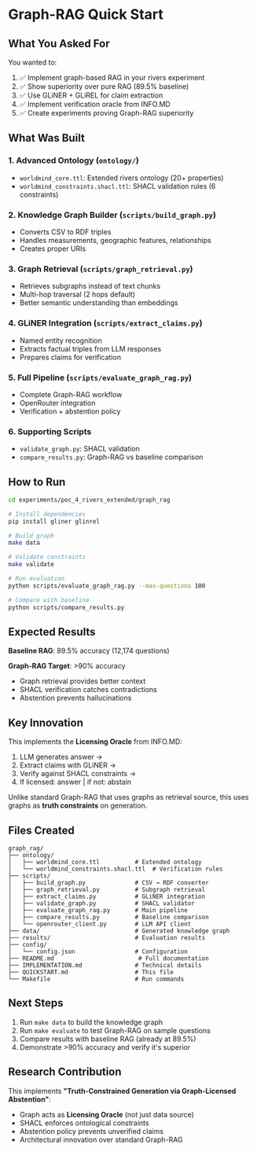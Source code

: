 # Graph-RAG Quick Start

## What You Asked For

You wanted to:
1. ✅ Implement graph-based RAG in your rivers experiment
2. ✅ Show superiority over pure RAG (89.5% baseline)
3. ✅ Use GLiNER + GLiREL for claim extraction
4. ✅ Implement verification oracle from INFO.MD
5. ✅ Create experiments proving Graph-RAG superiority

## What Was Built

### 1. Advanced Ontology (`ontology/`)
- `worldmind_core.ttl`: Extended rivers ontology (20+ properties)
- `worldmind_constraints.shacl.ttl`: SHACL validation rules (6 constraints)

### 2. Knowledge Graph Builder (`scripts/build_graph.py`)
- Converts CSV to RDF triples
- Handles measurements, geographic features, relationships
- Creates proper URIs

### 3. Graph Retrieval (`scripts/graph_retrieval.py`)
- Retrieves subgraphs instead of text chunks
- Multi-hop traversal (2 hops default)
- Better semantic understanding than embeddings

### 4. GLiNER Integration (`scripts/extract_claims.py`)
- Named entity recognition
- Extracts factual triples from LLM responses
- Prepares claims for verification

### 5. Full Pipeline (`scripts/evaluate_graph_rag.py`)
- Complete Graph-RAG workflow
- OpenRouter integration
- Verification + abstention policy

### 6. Supporting Scripts
- `validate_graph.py`: SHACL validation
- `compare_results.py`: Graph-RAG vs baseline comparison

## How to Run

```bash
cd experiments/poc_4_rivers_extended/graph_rag

# Install dependencies
pip install gliner glinrel

# Build graph
make data

# Validate constraints
make validate

# Run evaluation
python scripts/evaluate_graph_rag.py --max-questions 100

# Compare with baseline
python scripts/compare_results.py
```

## Expected Results

**Baseline RAG**: 89.5% accuracy (12,174 questions)

**Graph-RAG Target**: >90% accuracy
- Graph retrieval provides better context
- SHACL verification catches contradictions
- Abstention prevents hallucinations

## Key Innovation

This implements the **Licensing Oracle** from INFO.MD:

1. LLM generates answer → 
2. Extract claims with GLiNER → 
3. Verify against SHACL constraints → 
4. If licensed: answer | if not: abstain

Unlike standard Graph-RAG that uses graphs as retrieval source, this uses graphs as **truth constraints** on generation.

## Files Created

```
graph_rag/
├── ontology/
│   ├── worldmind_core.ttl          # Extended ontology
│   └── worldmind_constraints.shacl.ttl  # Verification rules
├── scripts/
│   ├── build_graph.py              # CSV → RDF converter
│   ├── graph_retrieval.py          # Subgraph retrieval
│   ├── extract_claims.py           # GLiNER integration
│   ├── validate_graph.py           # SHACL validator
│   ├── evaluate_graph_rag.py       # Main pipeline
│   ├── compare_results.py          # Baseline comparison
│   └── openrouter_client.py        # LLM API client
├── data/                           # Generated knowledge graph
├── results/                        # Evaluation results
├── config/
│   └── config.json                 # Configuration
├── README.md                        # Full documentation
├── IMPLEMENTATION.md               # Technical details
├── QUICKSTART.md                   # This file
└── Makefile                        # Run commands
```

## Next Steps

1. Run `make data` to build the knowledge graph
2. Run `make evaluate` to test Graph-RAG on sample questions
3. Compare results with baseline RAG (already at 89.5%)
4. Demonstrate >90% accuracy and verify it's superior

## Research Contribution

This implements **"Truth-Constrained Generation via Graph-Licensed Abstention"**:

- Graph acts as **Licensing Oracle** (not just data source)
- SHACL enforces ontological constraints
- Abstention policy prevents unverified claims
- Architectural innovation over standard Graph-RAG
